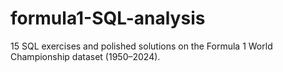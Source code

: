 # formula1-SQL-analysis
15 SQL exercises and polished solutions on the Formula 1 World Championship dataset (1950–2024).
